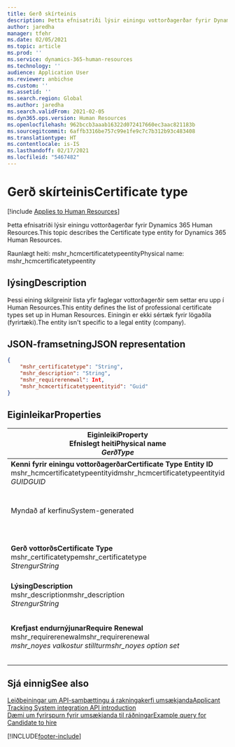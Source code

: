 ```yaml
---
title: Gerð skírteinis
description: Þetta efnisatriði lýsir einingu vottorðagerðar fyrir Dynamics 365 Human Resources.
author: jaredha
manager: tfehr
ms.date: 02/05/2021
ms.topic: article
ms.prod: ''
ms.service: dynamics-365-human-resources
ms.technology: ''
audience: Application User
ms.reviewer: anbichse
ms.custom: ''
ms.assetid: ''
ms.search.region: Global
ms.author: jaredha
ms.search.validFrom: 2021-02-05
ms.dyn365.ops.version: Human Resources
ms.openlocfilehash: 962bccb3aaab16322d072417660ec3aac821183b
ms.sourcegitcommit: 6affb3316be757c99e1fe9c7c7b312b93c483408
ms.translationtype: HT
ms.contentlocale: is-IS
ms.lasthandoff: 02/17/2021
ms.locfileid: "5467482"
---
```

# <a name="certificate-type"></a><span data-ttu-id="98887-103">Gerð skírteinis</span><span class="sxs-lookup"><span data-stu-id="98887-103">Certificate type</span></span>

[!include [Applies to Human Resources](../includes/applies-to-hr.md)]

<span data-ttu-id="98887-104">Þetta efnisatriði lýsir einingu vottorðagerðar fyrir Dynamics 365 Human Resources.</span><span class="sxs-lookup"><span data-stu-id="98887-104">This topic describes the Certificate type entity for Dynamics 365 Human Resources.</span></span>

<span data-ttu-id="98887-105">Raunlægt heiti: mshr_hcmcertificatetypeentity</span><span class="sxs-lookup"><span data-stu-id="98887-105">Physical name: mshr_hcmcertificatetypeentity</span></span>

## <a name="description"></a><span data-ttu-id="98887-106">lýsing</span><span class="sxs-lookup"><span data-stu-id="98887-106">Description</span></span>

<span data-ttu-id="98887-107">Þessi eining skilgreinir lista yfir faglegar vottorðagerðir sem settar eru upp í Human Resources.</span><span class="sxs-lookup"><span data-stu-id="98887-107">This entity defines the list of professional certificate types set up in Human Resources.</span></span> <span data-ttu-id="98887-108">Einingin er ekki sértæk fyrir lögaðila (fyrirtæki).</span><span class="sxs-lookup"><span data-stu-id="98887-108">The entity isn't specific to a legal entity (company).</span></span>

## <a name="json-representation"></a><span data-ttu-id="98887-109">JSON-framsetning</span><span class="sxs-lookup"><span data-stu-id="98887-109">JSON representation</span></span>

```json
{
    "mshr_certificatetype": "String",
    "mshr_description": "String",
    "mshr_requirerenewal": Int,
    "mshr_hcmcertificatetypeentityid": "Guid"
}
```

## <a name="properties"></a><span data-ttu-id="98887-110">Eiginleikar</span><span class="sxs-lookup"><span data-stu-id="98887-110">Properties</span></span>

| <span data-ttu-id="98887-111">Eiginleiki</span><span class="sxs-lookup"><span data-stu-id="98887-111">Property</span></span><br><span data-ttu-id="98887-112">**Efnislegt heiti**</span><span class="sxs-lookup"><span data-stu-id="98887-112">**Physical name**</span></span><br><span data-ttu-id="98887-113">**_Gerð_**</span><span class="sxs-lookup"><span data-stu-id="98887-113">**_Type_**</span></span> | <span data-ttu-id="98887-114">Nota</span><span class="sxs-lookup"><span data-stu-id="98887-114">Use</span></span> | <span data-ttu-id="98887-115">lýsing</span><span class="sxs-lookup"><span data-stu-id="98887-115">Description</span></span> |
| --- | --- | --- |
| <span data-ttu-id="98887-116">**Kenni fyrir einingu vottorðagerðar**</span><span class="sxs-lookup"><span data-stu-id="98887-116">**Certificate Type Entity ID**</span></span><br><span data-ttu-id="98887-117">mshr_hcmcertificatetypeentityid</span><span class="sxs-lookup"><span data-stu-id="98887-117">mshr_hcmcertificatetypeentityid</span></span><br><span data-ttu-id="98887-118">*GUID*</span><span class="sxs-lookup"><span data-stu-id="98887-118">*GUID*</span></span> | <span data-ttu-id="98887-119">Lesa eingöngu</span><span class="sxs-lookup"><span data-stu-id="98887-119">Read-only</span></span><br><span data-ttu-id="98887-120">Krafa</span><span class="sxs-lookup"><span data-stu-id="98887-120">Required</span></span> 
<span data-ttu-id="98887-121">Myndað af kerfinu</span><span class="sxs-lookup"><span data-stu-id="98887-121">System-generated</span></span> | <span data-ttu-id="98887-122">Einkvæmt aðalkenni fyrir vottorðagerðina.</span><span class="sxs-lookup"><span data-stu-id="98887-122">Unique primary identifier for the certificate type.</span></span> |
| <span data-ttu-id="98887-123">**Gerð vottorðs**</span><span class="sxs-lookup"><span data-stu-id="98887-123">**Certificate Type**</span></span><br><span data-ttu-id="98887-124">mshr_certificatetype</span><span class="sxs-lookup"><span data-stu-id="98887-124">mshr_certificatetype</span></span><br><span data-ttu-id="98887-125">*Strengur*</span><span class="sxs-lookup"><span data-stu-id="98887-125">*String*</span></span> | <span data-ttu-id="98887-126">Lesa/skrifa</span><span class="sxs-lookup"><span data-stu-id="98887-126">Read/write</span></span><br><span data-ttu-id="98887-127">Krafa</span><span class="sxs-lookup"><span data-stu-id="98887-127">Required</span></span> | <span data-ttu-id="98887-128">Einkvæmt lesanlegt kenni fyrir vottorðagerðina.</span><span class="sxs-lookup"><span data-stu-id="98887-128">Unique user-readable identifier for the certificate type.</span></span> |
| <span data-ttu-id="98887-129">**Lýsing**</span><span class="sxs-lookup"><span data-stu-id="98887-129">**Description**</span></span><br><span data-ttu-id="98887-130">mshr_description</span><span class="sxs-lookup"><span data-stu-id="98887-130">mshr_description</span></span><br><span data-ttu-id="98887-131">*Strengur*</span><span class="sxs-lookup"><span data-stu-id="98887-131">*String*</span></span> | <span data-ttu-id="98887-132">Lesa/skrifa</span><span class="sxs-lookup"><span data-stu-id="98887-132">Read/write</span></span><br><span data-ttu-id="98887-133">Krafa</span><span class="sxs-lookup"><span data-stu-id="98887-133">Required</span></span> | <span data-ttu-id="98887-134">Lýsing á vottorðagerð.</span><span class="sxs-lookup"><span data-stu-id="98887-134">Description of the certificate type.</span></span> |
| <span data-ttu-id="98887-135">**Krefjast endurnýjunar**</span><span class="sxs-lookup"><span data-stu-id="98887-135">**Require Renewal**</span></span><br><span data-ttu-id="98887-136">mshr_requirerenewal</span><span class="sxs-lookup"><span data-stu-id="98887-136">mshr_requirerenewal</span></span><br><span data-ttu-id="98887-137">*mshr_noyes valkostur stilltur*</span><span class="sxs-lookup"><span data-stu-id="98887-137">*mshr_noyes option set*</span></span> | <span data-ttu-id="98887-138">Lesa/skrifa</span><span class="sxs-lookup"><span data-stu-id="98887-138">Read/write</span></span><br><span data-ttu-id="98887-139">Valfrjálst</span><span class="sxs-lookup"><span data-stu-id="98887-139">Optional</span></span> | <span data-ttu-id="98887-140">Tilgreinir hvort krafist sé endurnýjunar á vottorði.</span><span class="sxs-lookup"><span data-stu-id="98887-140">Indicates whether renewal is required for the certificate.</span></span> |

## <a name="see-also"></a><span data-ttu-id="98887-141">Sjá einnig</span><span class="sxs-lookup"><span data-stu-id="98887-141">See also</span></span>

[<span data-ttu-id="98887-142">Leiðbeiningar um API-samþættingu á rakningakerfi umsækjanda</span><span class="sxs-lookup"><span data-stu-id="98887-142">Applicant Tracking System integration API introduction</span></span>](hr-admin-integration-ats-api-introduction.md)<br>
[<span data-ttu-id="98887-143">Dæmi um fyrirspurn fyrir umsækjanda til ráðningar</span><span class="sxs-lookup"><span data-stu-id="98887-143">Example query for Candidate to hire</span></span>](hr-admin-integration-ats-api-candidate-to-hire-example-query.md)



[!INCLUDE[footer-include](../includes/footer-banner.md)]